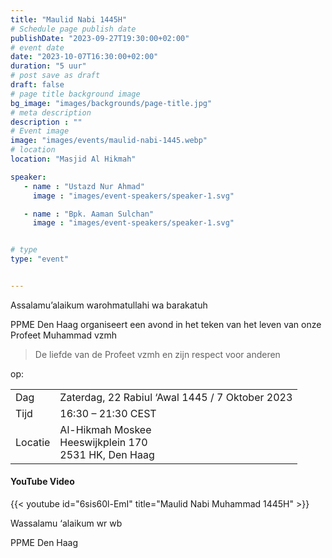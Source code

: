 ```yaml
---
title: "Maulid Nabi 1445H"
# Schedule page publish date
publishDate: "2023-09-27T19:30:00+02:00"
# event date
date: "2023-10-07T16:30:00+02:00"
duration: "5 uur"
# post save as draft
draft: false
# page title background image
bg_image: "images/backgrounds/page-title.jpg"
# meta description
description : ""
# Event image
image: "images/events/maulid-nabi-1445.webp"
# location
location: "Masjid Al Hikmah"

speaker:
   - name : "Ustazd Nur Ahmad"
     image : "images/event-speakers/speaker-1.svg"

   - name : "Bpk. Aaman Sulchan"
     image : "images/event-speakers/speaker-1.svg"


# type
type: "event"


---
```

Assalamu’alaikum warohmatullahi wa barakatuh

PPME Den Haag organiseert een avond in het teken van het leven van onze Profeet Muhammad vzmh 
> De liefde van de Profeet vzmh en zijn respect voor anderen

op:

<table>
<tr>
<td>Dag</td><td>Zaterdag, 22 Rabiul ‘Awal 1445 / 7 Oktober 2023</td>
<tr><td>Tijd</td><td>16:30 – 21:30 CEST</td>
<tr><td>Locatie</td><td>Al-Hikmah Moskee<br/>Heeswijkplein 170<br/>2531 HK, Den Haag</td>
</table>

#### YouTube Video

{{< youtube id="6sis60l-EmI" title="Maulid Nabi Muhammad 1445H" >}}




Wassalamu ‘alaikum wr wb

PPME Den Haag
